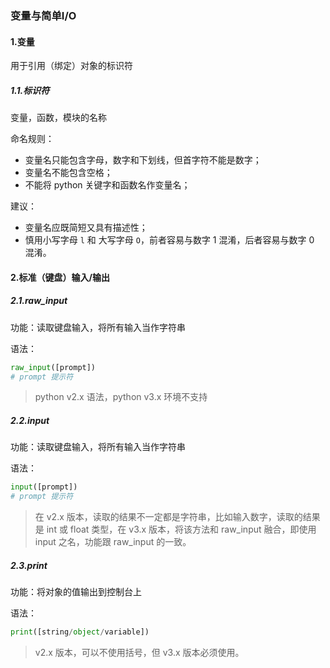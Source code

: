 ### 变量与简单I/O

#### 1.变量

用于引用（绑定）对象的标识符

##### 1.1.标识符

变量，函数，模块的名称

命名规则：

- 变量名只能包含字母，数字和下划线，但首字符不能是数字；
- 变量名不能包含空格；
- 不能将 python 关键字和函数名作变量名；

建议：

- 变量名应既简短又具有描述性；
- 慎用小写字母 `l` 和 大写字母 `O`，前者容易与数字 1 混淆，后者容易与数字 0 混淆。

#### 2.标准（键盘）输入/输出

##### 2.1.raw_input

功能：读取键盘输入，将所有输入当作字符串

语法：

```python
raw_input([prompt])
# prompt 提示符
```

> python v2.x 语法，python v3.x 环境不支持

##### 2.2.input

功能：读取键盘输入，将所有输入当作字符串

语法：

```python
input([prompt])
# prompt 提示符
```

> 在 v2.x 版本，读取的结果不一定都是字符串，比如输入数字，读取的结果是 int 或 float 类型，在 v3.x 版本，将该方法和 raw_input 融合，即使用 input 之名，功能跟 raw_input 的一致。 

##### 2.3.print

功能：将对象的值输出到控制台上

语法：

```python
print([string/object/variable])
```

> v2.x 版本，可以不使用括号，但 v3.x 版本必须使用。